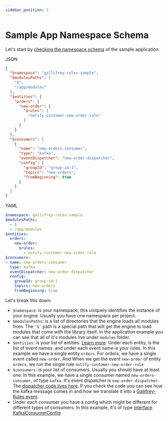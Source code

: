 ```yaml
---
sidebar_position: 2
---
```

# Sample App Namespace Schema

Let's start by [checking the namespace schema](https://github.com/ralphv/gallifrey-rules-sample/blob/main/src/index.ts#L9) of the sample application.

JSON
```json
{
  "$namespace": "gallifrey-rules-sample",
  "$modulesPaths": [
    "$",
    "/app/modules"
  ],
  "$entities": {
    "orders": {
      "new-order": {
        "$rules": [
          "notify-customer-new-order-rule"
        ]
      }
    }
  },
  "$consumers": [
    {
      "name": "new-orders-consumer",
      "type": "kafka",
      "eventDispatcher": "new-order-dispatcher",
      "config": {
        "groupId": "group-id-1",
        "topics": "new-orders",
        "fromBeginning": true
      }
    }
  ]
}
```
YAML
```yaml
$namespace: gallifrey-rules-sample
$modulesPaths:
  - $
  - /app/modules
$entities:
  orders:
    new-order:
      $rules:
        - notify-customer-new-order-rule
$consumers:
- name: new-orders-consumer
  type: kafka
  eventDispatcher: new-order-dispatcher
  config:
    groupId: group-id-1
    topics: new-orders
    fromBeginning: true
```

Let's break this down:

* `$namespace`: is your namespace, this uniquely identifies the instance of your engine. Usually you have one namespace per project.
* `$modulesPaths`: is a list of directories that the engine loads all modules from. The `'$'` path is a special path that will get the 
engine to load modules that come with the library itself. In the application example you can see that all of it's modules live under `modules` folder.
* `$entities`: is your list of entities. [Learn more](../glossary.md#entity-or-entity-name).
Under each entity, is the list of event names. and under each event name is your rules. 
In this example we have a single entity `orders`. For orders, we have a single event called `new-order`. And
When we get the event `new-order` of entity `orders`, we run the single rule `notify-customer-new-order-rule`
* `$consumers`: is your list of consumers. Usually you should have at least one. In this example, we
have a single consumer named `new-orders-consumer`, of type `kafka`. It's event dispatcher is `new-order-dispatcher`. 
The [dispatcher code lives here](https://github.com/ralphv/gallifrey-rules-sample/blob/main/src/modules/providers/NewOrdersDispatcher.ts#L16).
If you check the code you can see how the kafka message comes in and how we translate it into a [Gallifrey-Rules event](https://github.com/ralphv/gallifrey-rules/blob/main/src/GallifreyEventType.ts#L4).
* Under each consumer you have a config which might be different for different types of consumers. In this example, it's of type [interface KafkaConsumerConfig](https://github.com/ralphv/gallifrey-rules/blob/main/src/KafkaConsumer.ts#L309)
